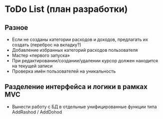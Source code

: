 # ToDo List (план разработки) #

## Разное ##
  * Если не созданы категории расходов и доходов, предлагать их создать (переброс на вкладку?)
  * Добавление избранных категорий расходов пользователя
  * Мастер «первого запуска»
  * При редактировании/создании/удалении курсор должен находится  на текущей записи
  * Проверка имён пользователей на уникальность


## Разделение интерфейса и логики в рамках MVC ##
  * Вынести работу с БД в отдельные унифицированные функции типа AddRashod / AddDohod